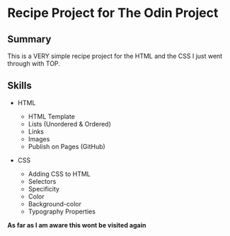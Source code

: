 # Recipe Project for The Odin Project

## Summary

This is a VERY simple recipe project for the HTML and the CSS I just went through with TOP. 

## Skills

- HTML
  - HTML Template
  - Lists (Unordered & Ordered)
  - Links
  - Images
  - Publish on Pages (GitHub)

- CSS
  - Adding CSS to HTML
  - Selectors
  - Specificity
  - Color
  - Background-color
  - Typography Properties

**As far as I am aware this wont be visited again**
